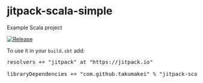 # jitpack-scala-simple

Example Scala project

[![Release](https://img.shields.io/github/release/takumakei/jitpack-scala-simple.svg?label=JitPack)](https://jitpack.io/#takumakei/jitpack-scala-simple)

To use it in your `build.sbt` add:

<pre class="prettyprint">resolvers += "jitpack" at "https://jitpack.io"<br><br>libraryDependencies += "com.github.takumakei" % "jitpack-scala-simple" % "<span id="latest_release"></span>"</pre>

<script>
      var user = 'takumakei';
      var repo = 'jitpack-scala-simple'

      var xmlhttp = new XMLHttpRequest();
      xmlhttp.onreadystatechange = function() {
          if (xmlhttp.readyState == 4 && xmlhttp.status == 200) {
              var myArr = JSON.parse(xmlhttp.responseText);
              populateRelease(myArr);
          }
      }
      xmlhttp.open("GET", "https://api.github.com/repos/" + user + "/" + repo + "/releases", true);
      xmlhttp.send();

      function populateRelease(arr) {
          var release = arr[0].tag_name;
          document.getElementById("latest_release").innerHTML = release;
      }
</script>
